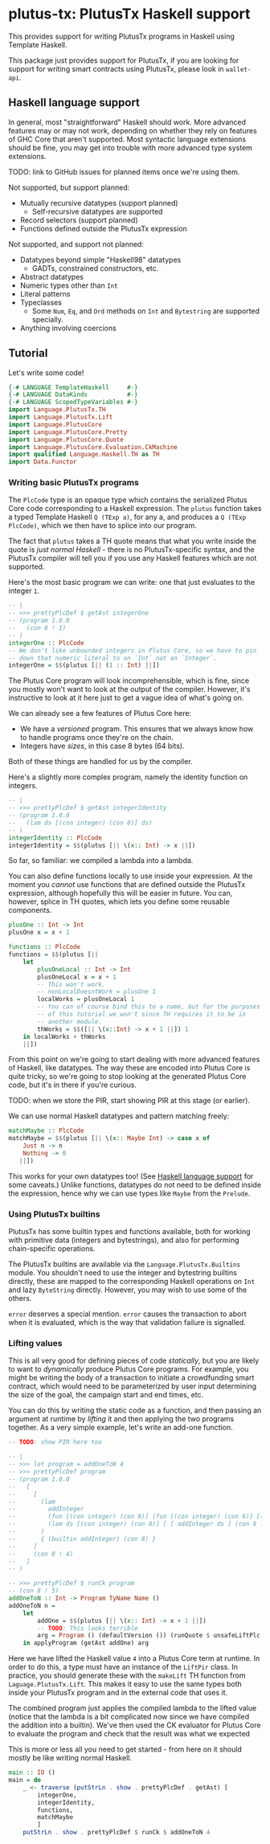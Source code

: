 # plutus-tx: PlutusTx Haskell support

This provides support for writing PlutusTx programs in Haskell using Template Haskell.

This package just provides support for PlutusTx, if you are looking for support for
writing smart contracts using PlutusTx, please look in `wallet-api`.

## Haskell language support

In general, most "straightforward" Haskell should work. More advanced features may
or may not work, depending on whether they rely on features of GHC Core that aren't
supported. Most syntactic language extensions should be fine, you may get into trouble
with more advanced type system extensions.

TODO: link to GitHub issues for planned items once we're using them.

Not supported, but support planned:
- Mutually recursive datatypes (support planned)
    - Self-recursive datatypes are supported
- Record selectors (support planned)
- Functions defined outside the PlutusTx expression

Not supported, and support not planned:
- Datatypes beyond simple "Haskell98" datatypes
    - GADTs, constrained constructors, etc.
- Abstract datatypes
- Numeric types other than `Int`
- Literal patterns
- Typeclasses
    - Some `Num`, `Eq`, and `Ord` methods on
      `Int` and `Bytestring` are supported specially.
- Anything involving coercions

## Tutorial

Let's write some code!

```haskell
{-# LANGUAGE TemplateHaskell     #-}
{-# LANGUAGE DataKinds           #-}
{-# LANGUAGE ScopedTypeVariables #-}
import Language.PlutusTx.TH
import Language.PlutusTx.Lift
import Language.PlutusCore
import Language.PlutusCore.Pretty
import Language.PlutusCore.Quote
import Language.PlutusCore.Evaluation.CkMachine
import qualified Language.Haskell.TH as TH
import Data.Functor
```

### Writing basic PlutusTx programs

The `PlcCode` type is an opaque type which contains the serialized Plutus Core code
corresponding to a Haskell expression. The `plutus` function takes a typed Template Haskell
`Q (TExp a)`, for any a, and produces a `Q (TExp PlcCode)`, which we then
have to splice into our program.

The fact that `plutus` takes a TH quote means that what you write inside the quote
is *just normal Haskell* - there is no PlutusTx-specific syntax, and the PlutusTx compiler will
tell you if you use any Haskell features which are not supported.

Here's the most basic program we can write: one that just evaluates to the integer `1`.

```haskell
-- |
-- >>> prettyPlcDef $ getAst integerOne
-- (program 1.0.0
--   (con 8 ! 1)
-- )
integerOne :: PlcCode
-- We don't like unbounded integers in Plutus Core, so we have to pin
-- down that numeric literal to an `Int` not an `Integer`.
integerOne = $$(plutus [|| (1 :: Int) ||])
```

The Plutus Core program will look incomprehensible, which is fine, since you
mostly won't want to look at the output of the compiler. However, it's instructive to
look at it here just to get a vague idea of what's going on.

We can already see a few features of Plutus Core here:
- We have a *versioned* program. This ensures that we always know how to handle
  programs once they're on the chain.
- Integers have *sizes*, in this case 8 bytes (64 bits).

Both of these things are handled for us by the compiler.

Here's a slightly more complex program, namely the identity function on integers.

```haskell
-- |
-- >>> prettyPlcDef $ getAst integerIdentity
-- (program 1.0.0
--   (lam ds [(con integer) (con 8)] ds)
-- )
integerIdentity :: PlcCode
integerIdentity = $$(plutus [|| \(x:: Int) -> x ||])
```

So far, so familiar: we compiled a lambda into a lambda.

You can also define functions locally to use inside your expression. At the moment you
*cannot* use functions that are defined outside the PlutusTx expression, although hopefully
this will be easier in future. You can, however, splice in TH quotes, which lets you define
some reusable components.

```haskell
plusOne :: Int -> Int
plusOne x = x + 1

functions :: PlcCode
functions = $$(plutus [||
    let
        plusOneLocal :: Int -> Int
        plusOneLocal x = x + 1
        -- This won't work.
        -- nonLocalDoesntWork = plusOne 1
        localWorks = plusOneLocal 1
        -- You can of course bind this to a name, but for the purposes
        -- of this tutorial we won't since TH requires it to be in
        -- another module.
        thWorks = $$([|| \(x::Int) -> x + 1 ||]) 1
    in localWorks + thWorks
    ||])
```

From this point on we're going to start dealing with more advanced features of
Haskell, like datatypes. The way these are encoded into Plutus Core is quite
tricky, so we're going to stop looking at the generated Plutus Core code, but
it's in there if you're curious.

TODO: when we store the PIR, start showing PIR at this stage (or earlier).

We can use normal Haskell datatypes and pattern matching freely:

```haskell
matchMaybe :: PlcCode
matchMaybe = $$(plutus [|| \(x:: Maybe Int) -> case x of
    Just n -> n
    Nothing -> 0
   ||])
```

This works for your own datatypes too! (See [Haskell language support](#haskell-language-support)
for some caveats.) Unlike functions, datatypes do not need to be defined inside the
expression, hence why we can use types like `Maybe` from the `Prelude`.

### Using PlutusTx builtins

PlutusTx has some builtin types and functions available, both for working with primitive
data (integers and bytestrings), and also for performing chain-specific operations.

The PlutusTx builtins are available via the `Language.PlutusTx.Builtins` module. You
shouldn't need to use the integer and bytestring builtins directly, these are mapped
to the corresponding Haskell operations on `Int` and lazy `ByteString` directly. However,
you may wish to use some of the others.

`error` deserves a special mention. `error` causes the transaction to abort when it is
evaluated, which is the way that validation failure is signalled.

### Lifting values

This is all very good for defining pieces of code *statically*, but you are
likely to want to *dynamically* produce Plutus Core programs. For example, you
might be writing the body of a transaction to initiate a crowdfunding smart contract,
which would need to be parameterized by user input determining the size of the goal,
the campaign start and end times, etc.

You can do this by writing the static code as a function, and then passing an
argument at runtime by *lifting* it and then applying the two programs together. As a
very simple example, let's write an add-one function.

```haskell
-- TODO: show PIR here too

-- |
-- >>> let program = addOneToN 4
-- >>> prettyPlcDef program
-- (program 1.0.0
--   [
--     [
--       (lam
--         addInteger
--         (fun [(con integer) (con 8)] (fun [(con integer) (con 8)] [(con integer) (con 8)]))
--         (lam ds [(con integer) (con 8)] [ [ addInteger ds ] (con 8 ! 1) ])
--       )
--       { (builtin addInteger) (con 8) }
--     ]
--     (con 8 ! 4)
--   ]
-- )

-- >>> prettyPlcDef $ runCk program
-- (con 8 ! 5)
addOneToN :: Int -> Program TyName Name ()
addOneToN n =
    let
        addOne = $$(plutus [|| \(x:: Int) -> x + 1 ||])
        -- TODO: This looks terrible
        arg = Program () (defaultVersion ()) (runQuote $ unsafeLiftPlc n)
    in applyProgram (getAst addOne) arg
```

Here we have lifted the Haskell value `4` into a Plutus Core term at runtime.
In order to do this, a type must have an instance of the `LiftPir` class. In
practice, you should generate these with the `makeLift` TH function from
`Laguage.PlutusTx.Lift`. This makes it easy to use the same types both inside your
PlutusTx program and in the external code that uses it.

The combined program just applies the compiled lambda to the lifted value
(notice that the lambda is a bit complicated now since we have compiled the addition
into a builtin). We've then used the CK evaluator for Plutus Core to evaluate
the program and check that the result was what we expected

This is more or less all you need to get started - from here on it should mostly
be like writing normal Haskell.

```haskell
main :: IO ()
main = do
    _ <- traverse (putStrLn . show . prettyPlcDef . getAst) [
        integerOne,
        integerIdentity,
        functions,
        matchMaybe
        ]
    putStrLn . show . prettyPlcDef $ runCk $ addOneToN 4
```
